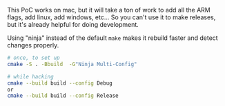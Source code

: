 This PoC works on mac, but it will take a ton of work to add all the ARM flags, add linux, add windows, etc...
So you can't use it to make releases, but it's already helpful for doing development. 

Using "ninja" instead of the default `make` makes it rebuild faster and detect changes properly.


``` sh
# once, to set up
cmake -S . -Bbuild  -G"Ninja Multi-Config" 

# while hacking
cmake --build build --config Debug 
or
cmake --build build --config Release 

```
